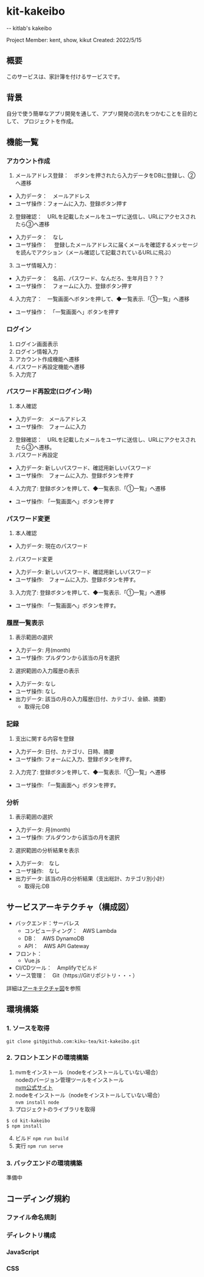 # kit-kakeibo
--
kitlab's kakeibo

Project Member: kent, show, kikut
Created: 2022/5/15


## 概要
このサービスは、家計簿を付けるサービスです。


## 背景
自分で使う簡単なアプリ開発を通して、アプリ開発の流れをつかむことを目的として、
プロジェクトを作成。


## 機能一覧    
### アカウント作成
1. メールアドレス登録：　ボタンを押されたら入力データをDBに登録し、②へ遷移
  - 入力データ：　メールアドレス
  - ユーザ操作：フォームに入力、登録ボタン押す
2. 登録確認：　URLを記載したメールをユーザに送信し、URLにアクセスされたら③へ遷移
  - 入力データ：　なし
  - ユーザ操作：　
    登録したメールアドレスに届くメールを確認するメッセージを読んでアクション（メール確認して記載されているURLに飛ぶ）
3. ユーザ情報入力：
  - 入力データ：　名前、パスワード、なんだろ、生年月日？？？
  - ユーザ操作：　フォームに入力、登録ボタン押す
4. 入力完了：　一覧画面へボタンを押して、◆一覧表示.「①一覧」へ遷移
  - ユーザ操作：　「一覧画面へ」ボタンを押す

### ログイン
1. ログイン画面表示
  1. ログイン情報入力
  2. アカウント作成機能へ遷移
  3. パスワード再設定機能へ遷移
2. 入力完了 

### パスワード再設定(ログイン時)
1. 本人確認
  - 入力データ:　メールアドレス
  - ユーザ操作:　フォームに入力
2. 登録確認：　URLを記載したメールをユーザに送信し、URLにアクセスされたら③へ遷移。
3. パスワード再設定
  - 入力データ:  新しいパスワード、確認用新しいパスワード
  - ユーザ操作:　フォームに入力、登録ボタンを押す
4. 入力完了: 登録ボタンを押して、◆一覧表示.「①一覧」へ遷移
  - ユーザ操作:  「一覧画面へ」ボタンを押す

### パスワード変更
1. 本人確認
  - 入力データ:  現在のパスワード
2. パスワード変更
  - 入力データ:  新しいパスワード、確認用新しいパスワード
  - ユーザ操作:　フォームに入力、登録ボタンを押す。
3.  入力完了: 登録ボタンを押して、◆一覧表示.「①一覧」へ遷移
  - ユーザ操作:  「一覧画面へ」ボタンを押す。

### 履歴一覧表示
1. 表示範囲の選択
  - 入力データ:  月(month)
  - ユーザ操作:  プルダウンから該当の月を選択
2. 選択範囲の入力履歴の表示
  - 入力データ:  なし
  - ユーザ操作:  なし
  - 出力データ:  該当の月の入力履歴(日付、カテゴリ、金額、摘要)
    - 取得元:DB 

### 記録
1. 支出に関する内容を登録
  - 入力データ:  日付、カテゴリ、日時、摘要
  - ユーザ操作:  フォームに入力、登録ボタンを押す。
2.  入力完了: 登録ボタンを押して、◆一覧表示.「①一覧」へ遷移
  - ユーザ操作:  「一覧画面へ」ボタンを押す。

### 分析
1. 表示範囲の選択
  - 入力データ:  月(month)
  - ユーザ操作:  プルダウンから該当の月を選択
2. 選択範囲の分析結果を表示
  - 入力データ:　なし
  - ユーザ操作:　なし
  - 出力データ:  該当の月の分析結果（支出総計、カテゴリ別小計）
    - 取得元:DB 

  
### 


## サービスアーキテクチャ（構成図）
- バックエンド：サーバレス
  - コンピューティング：　AWS Lambda
  - DB：　AWS DynamoDB
  - API：　AWS API Gateway
- フロント：
  - Vue.js
- CI/CDツール：　Amplifyでビルド
- ソース管理：　Git（https://Gitリポジトリ・・・）

詳細は[アーキテクチャ図](./docs/architects.png)を参照

## 環境構築
### 1. ソースを取得
```
git clone git@github.com:kiku-tea/kit-kakeibo.git
```

### 2. フロントエンドの環境構築
1. nvmをインストール（nodeをインストールしていない場合）  
  nodeのバージョン管理ツールをインストール  
  [nvm公式サイト](https://github.com/nvm-sh/nvm)
2. nodeをインストール（nodeをインストールしていない場合）  
  ``nvm install node``
3. プロジェクトのライブラリを取得  
  ```
  $ cd kit-kakeibo
  $ npm install
  ```
4. ビルド
   ``npm run build``
5. 実行
   ``npm run serve``

### 3. バックエンドの環境構築
準備中


## コーディング規約
### ファイル命名規則

### ディレクトリ構成


### JavaScript

### CSS

###
